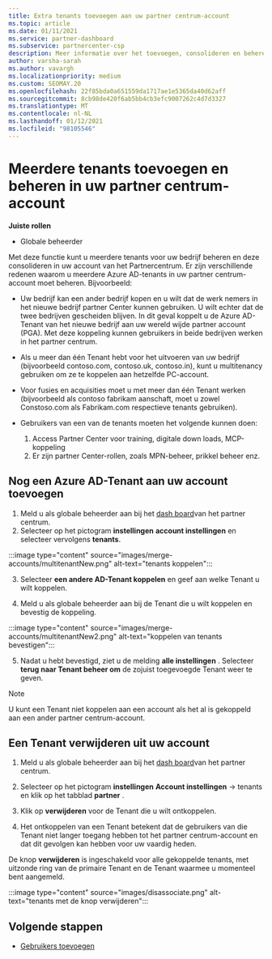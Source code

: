 ```yaml
---
title: Extra tenants toevoegen aan uw partner centrum-account
ms.topic: article
ms.date: 01/11/2021
ms.service: partner-dashboard
ms.subservice: partnercenter-csp
description: Meer informatie over het toevoegen, consolideren en beheren van meerdere Azure AD-tenants in uw partner centrum-account. Lees ook over een aantal van de redenen waarom u dit zou willen doen.
author: varsha-sarah
ms.author: vavargh
ms.localizationpriority: medium
ms.custom: SEOMAY.20
ms.openlocfilehash: 22f85bda0a651559da1717ae1e5365da40d62aff
ms.sourcegitcommit: 8cb98de420f6ab5bb4cb3efc9007262c4d7d3327
ms.translationtype: MT
ms.contentlocale: nl-NL
ms.lasthandoff: 01/12/2021
ms.locfileid: "98105546"
---
```

# <a name="add-and-manage-multiple-tenants-in-your-partner-center-account"></a>Meerdere tenants toevoegen en beheren in uw partner centrum-account


**Juiste rollen**

- Globale beheerder

Met deze functie kunt u meerdere tenants voor uw bedrijf beheren en deze consolideren in uw account van het Partnercentrum. Er zijn verschillende redenen waarom u meerdere Azure AD-tenants in uw partner centrum-account moet beheren. Bijvoorbeeld:

- Uw bedrijf kan een ander bedrijf kopen en u wilt dat de werk nemers in het nieuwe bedrijf partner Center kunnen gebruiken. U wilt echter dat de twee bedrijven gescheiden blijven. In dit geval koppelt u de Azure AD-Tenant van het nieuwe bedrijf aan uw wereld wijde partner account (PGA). Met deze koppeling kunnen gebruikers in beide bedrijven werken in het partner centrum.

- Als u meer dan één Tenant hebt voor het uitvoeren van uw bedrijf (bijvoorbeeld contoso.com, contoso.uk, contoso.in), kunt u multitenancy gebruiken om ze te koppelen aan hetzelfde PC-account.

- Voor fusies en acquisities moet u met meer dan één Tenant werken (bijvoorbeeld als contoso fabrikam aanschaft, moet u zowel Constoso.com als Fabrikam.com respectieve tenants gebruiken).

- Gebruikers van een van de tenants moeten het volgende kunnen doen:
    1.  Access Partner Center voor training, digitale down loads, MCP-koppeling
    2.  Er zijn partner Center-rollen, zoals MPN-beheer, prikkel beheer enz.


## <a name="add-another-azure-ad-tenant-to-your-account"></a>Nog een Azure AD-Tenant aan uw account toevoegen

1. Meld u als globale beheerder aan bij het [dash board](https://partner.microsoft.com/dashboard)van het partner centrum.
1. Selecteer op het pictogram **instellingen** **account instellingen** en selecteer vervolgens **tenants**.
 
:::image type="content" source="images/merge-accounts/multitenantNew.png" alt-text="tenants koppelen"::: 

3. Selecteer **een andere AD-Tenant koppelen** en geef aan welke Tenant u wilt koppelen.

1. Meld u als globale beheerder aan bij de Tenant die u wilt koppelen en bevestig de koppeling. 

:::image type="content" source="images/merge-accounts/multitenantNew2.png" alt-text="koppelen van tenants bevestigen"::: 

5. Nadat u hebt bevestigd, ziet u de melding **alle instellingen** .  Selecteer **terug naar Tenant beheer om** de zojuist toegevoegde Tenant weer te geven. 
 

>[!NOTE]
>U kunt een Tenant niet koppelen aan een account als het al is gekoppeld aan een ander partner centrum-account.


## <a name="remove-a-tenant-from-your-account"></a>Een Tenant verwijderen uit uw account
 
1. Meld u als globale beheerder aan bij het [dash board](https://partner.microsoft.com/dashboard)van het partner centrum.

1. Selecteer op het pictogram **instellingen** **Account instellingen** -> tenants en klik op het tabblad **partner** .
 
3. Klik op **verwijderen** voor de Tenant die u wilt ontkoppelen.

4. Het ontkoppelen van een Tenant betekent dat de gebruikers van die Tenant niet langer toegang hebben tot het partner centrum-account en dat dit gevolgen kan hebben voor uw vaardig heden. 

De knop **verwijderen** is ingeschakeld voor alle gekoppelde tenants, met uitzonde ring van de primaire Tenant en de Tenant waarmee u momenteel bent aangemeld.

:::image type="content" source="images/disassociate.png" alt-text="tenants met de knop verwijderen":::
 

## <a name="next-steps"></a>Volgende stappen

- [Gebruikers toevoegen](create-user-accounts-and-set-permissions.md)






